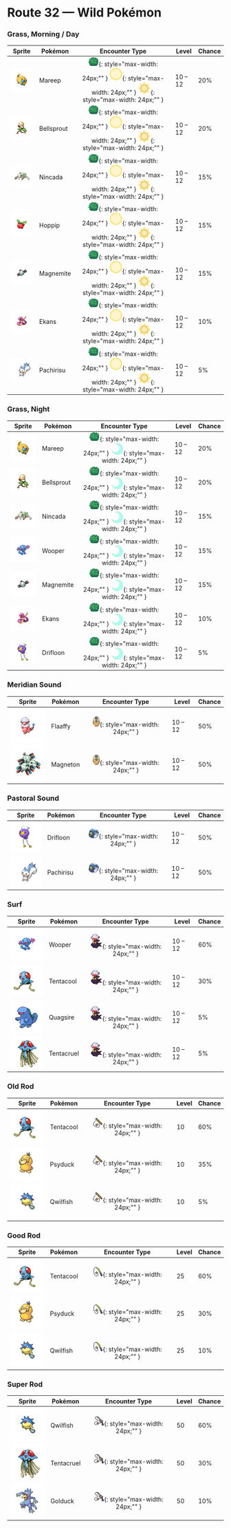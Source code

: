 # Route 32 — Wild Pokémon

### Grass, Morning / Day

| Sprite | Pokémon | Encounter Type | Level | Chance |
|:------:|---------|:--------------:|-------|--------|
| ![Mareep](../../assets/sprites/mareep/front.gif "Mareep") | Mareep | ![Grass](../../assets/encounter_types/grass.png "Grass"){: style="max-width: 24px;"" } ![Morning](../../assets/encounter_types/morning.png "Morning"){: style="max-width: 24px;"" } ![Day](../../assets/encounter_types/day.png "Day"){: style="max-width: 24px;"" } | 10 – 12 | 20% |
| ![Bellsprout](../../assets/sprites/bellsprout/front.gif "Bellsprout") | Bellsprout | ![Grass](../../assets/encounter_types/grass.png "Grass"){: style="max-width: 24px;"" } ![Morning](../../assets/encounter_types/morning.png "Morning"){: style="max-width: 24px;"" } ![Day](../../assets/encounter_types/day.png "Day"){: style="max-width: 24px;"" } | 10 – 12 | 20% |
| ![Nincada](../../assets/sprites/nincada/front.gif "Nincada") | Nincada | ![Grass](../../assets/encounter_types/grass.png "Grass"){: style="max-width: 24px;"" } ![Morning](../../assets/encounter_types/morning.png "Morning"){: style="max-width: 24px;"" } ![Day](../../assets/encounter_types/day.png "Day"){: style="max-width: 24px;"" } | 10 – 12 | 15% |
| ![Hoppip](../../assets/sprites/hoppip/front.gif "Hoppip") | Hoppip | ![Grass](../../assets/encounter_types/grass.png "Grass"){: style="max-width: 24px;"" } ![Morning](../../assets/encounter_types/morning.png "Morning"){: style="max-width: 24px;"" } ![Day](../../assets/encounter_types/day.png "Day"){: style="max-width: 24px;"" } | 10 – 12 | 15% |
| ![Magnemite](../../assets/sprites/magnemite/front.gif "Magnemite") | Magnemite | ![Grass](../../assets/encounter_types/grass.png "Grass"){: style="max-width: 24px;"" } ![Morning](../../assets/encounter_types/morning.png "Morning"){: style="max-width: 24px;"" } ![Day](../../assets/encounter_types/day.png "Day"){: style="max-width: 24px;"" } | 10 – 12 | 15% |
| ![Ekans](../../assets/sprites/ekans/front.gif "Ekans") | Ekans | ![Grass](../../assets/encounter_types/grass.png "Grass"){: style="max-width: 24px;"" } ![Morning](../../assets/encounter_types/morning.png "Morning"){: style="max-width: 24px;"" } ![Day](../../assets/encounter_types/day.png "Day"){: style="max-width: 24px;"" } | 10 – 12 | 10% |
| ![Pachirisu](../../assets/sprites/pachirisu/front.gif "Pachirisu") | Pachirisu | ![Grass](../../assets/encounter_types/grass.png "Grass"){: style="max-width: 24px;"" } ![Morning](../../assets/encounter_types/morning.png "Morning"){: style="max-width: 24px;"" } ![Day](../../assets/encounter_types/day.png "Day"){: style="max-width: 24px;"" } | 10 – 12 | 5% |

### Grass, Night

| Sprite | Pokémon | Encounter Type | Level | Chance |
|:------:|---------|:--------------:|-------|--------|
| ![Mareep](../../assets/sprites/mareep/front.gif "Mareep") | Mareep | ![Grass](../../assets/encounter_types/grass.png "Grass"){: style="max-width: 24px;"" } ![Night](../../assets/encounter_types/night.png "Night"){: style="max-width: 24px;"" } | 10 – 12 | 20% |
| ![Bellsprout](../../assets/sprites/bellsprout/front.gif "Bellsprout") | Bellsprout | ![Grass](../../assets/encounter_types/grass.png "Grass"){: style="max-width: 24px;"" } ![Night](../../assets/encounter_types/night.png "Night"){: style="max-width: 24px;"" } | 10 – 12 | 20% |
| ![Nincada](../../assets/sprites/nincada/front.gif "Nincada") | Nincada | ![Grass](../../assets/encounter_types/grass.png "Grass"){: style="max-width: 24px;"" } ![Night](../../assets/encounter_types/night.png "Night"){: style="max-width: 24px;"" } | 10 – 12 | 15% |
| ![Wooper](../../assets/sprites/wooper/front.gif "Wooper") | Wooper | ![Grass](../../assets/encounter_types/grass.png "Grass"){: style="max-width: 24px;"" } ![Night](../../assets/encounter_types/night.png "Night"){: style="max-width: 24px;"" } | 10 – 12 | 15% |
| ![Magnemite](../../assets/sprites/magnemite/front.gif "Magnemite") | Magnemite | ![Grass](../../assets/encounter_types/grass.png "Grass"){: style="max-width: 24px;"" } ![Night](../../assets/encounter_types/night.png "Night"){: style="max-width: 24px;"" } | 10 – 12 | 15% |
| ![Ekans](../../assets/sprites/ekans/front.gif "Ekans") | Ekans | ![Grass](../../assets/encounter_types/grass.png "Grass"){: style="max-width: 24px;"" } ![Night](../../assets/encounter_types/night.png "Night"){: style="max-width: 24px;"" } | 10 – 12 | 10% |
| ![Drifloon](../../assets/sprites/drifloon/front.gif "Drifloon") | Drifloon | ![Grass](../../assets/encounter_types/grass.png "Grass"){: style="max-width: 24px;"" } ![Night](../../assets/encounter_types/night.png "Night"){: style="max-width: 24px;"" } | 10 – 12 | 5% |

### Meridian Sound

| Sprite | Pokémon | Encounter Type | Level | Chance |
|:------:|---------|:--------------:|-------|--------|
| ![Flaaffy](../../assets/sprites/flaaffy/front.gif "Flaaffy") | Flaaffy | ![Meridian Sound](../../assets/encounter_types/meridian_sound.png "Meridian Sound"){: style="max-width: 24px;"" } | 10 – 12 | 50% |
| ![Magneton](../../assets/sprites/magneton/front.gif "Magneton") | Magneton | ![Meridian Sound](../../assets/encounter_types/meridian_sound.png "Meridian Sound"){: style="max-width: 24px;"" } | 10 – 12 | 50% |

### Pastoral Sound

| Sprite | Pokémon | Encounter Type | Level | Chance |
|:------:|---------|:--------------:|-------|--------|
| ![Drifloon](../../assets/sprites/drifloon/front.gif "Drifloon") | Drifloon | ![Pastoral Sound](../../assets/encounter_types/pastoral_sound.png "Pastoral Sound"){: style="max-width: 24px;"" } | 10 – 12 | 50% |
| ![Pachirisu](../../assets/sprites/pachirisu/front.gif "Pachirisu") | Pachirisu | ![Pastoral Sound](../../assets/encounter_types/pastoral_sound.png "Pastoral Sound"){: style="max-width: 24px;"" } | 10 – 12 | 50% |

### Surf

| Sprite | Pokémon | Encounter Type | Level | Chance |
|:------:|---------|:--------------:|-------|--------|
| ![Wooper](../../assets/sprites/wooper/front.gif "Wooper") | Wooper | ![Surf](../../assets/encounter_types/surf.png "Surf"){: style="max-width: 24px;"" } | 10 – 12 | 60% |
| ![Tentacool](../../assets/sprites/tentacool/front.gif "Tentacool") | Tentacool | ![Surf](../../assets/encounter_types/surf.png "Surf"){: style="max-width: 24px;"" } | 10 – 12 | 30% |
| ![Quagsire](../../assets/sprites/quagsire/front.gif "Quagsire") | Quagsire | ![Surf](../../assets/encounter_types/surf.png "Surf"){: style="max-width: 24px;"" } | 10 – 12 | 5% |
| ![Tentacruel](../../assets/sprites/tentacruel/front.gif "Tentacruel") | Tentacruel | ![Surf](../../assets/encounter_types/surf.png "Surf"){: style="max-width: 24px;"" } | 10 – 12 | 5% |

### Old Rod

| Sprite | Pokémon | Encounter Type | Level | Chance |
|:------:|---------|:--------------:|-------|--------|
| ![Tentacool](../../assets/sprites/tentacool/front.gif "Tentacool") | Tentacool | ![Old Rod](../../assets/encounter_types/old_rod.png "Old Rod"){: style="max-width: 24px;"" } | 10 | 60% |
| ![Psyduck](../../assets/sprites/psyduck/front.gif "Psyduck") | Psyduck | ![Old Rod](../../assets/encounter_types/old_rod.png "Old Rod"){: style="max-width: 24px;"" } | 10 | 35% |
| ![Qwilfish](../../assets/sprites/qwilfish/front.gif "Qwilfish") | Qwilfish | ![Old Rod](../../assets/encounter_types/old_rod.png "Old Rod"){: style="max-width: 24px;"" } | 10 | 5% |

### Good Rod

| Sprite | Pokémon | Encounter Type | Level | Chance |
|:------:|---------|:--------------:|-------|--------|
| ![Tentacool](../../assets/sprites/tentacool/front.gif "Tentacool") | Tentacool | ![Good Rod](../../assets/encounter_types/good_rod.png "Good Rod"){: style="max-width: 24px;"" } | 25 | 60% |
| ![Psyduck](../../assets/sprites/psyduck/front.gif "Psyduck") | Psyduck | ![Good Rod](../../assets/encounter_types/good_rod.png "Good Rod"){: style="max-width: 24px;"" } | 25 | 30% |
| ![Qwilfish](../../assets/sprites/qwilfish/front.gif "Qwilfish") | Qwilfish | ![Good Rod](../../assets/encounter_types/good_rod.png "Good Rod"){: style="max-width: 24px;"" } | 25 | 10% |

### Super Rod

| Sprite | Pokémon | Encounter Type | Level | Chance |
|:------:|---------|:--------------:|-------|--------|
| ![Qwilfish](../../assets/sprites/qwilfish/front.gif "Qwilfish") | Qwilfish | ![Super Rod](../../assets/encounter_types/super_rod.png "Super Rod"){: style="max-width: 24px;"" } | 50 | 60% |
| ![Tentacruel](../../assets/sprites/tentacruel/front.gif "Tentacruel") | Tentacruel | ![Super Rod](../../assets/encounter_types/super_rod.png "Super Rod"){: style="max-width: 24px;"" } | 50 | 30% |
| ![Golduck](../../assets/sprites/golduck/front.gif "Golduck") | Golduck | ![Super Rod](../../assets/encounter_types/super_rod.png "Super Rod"){: style="max-width: 24px;"" } | 50 | 10% |

